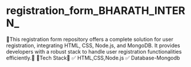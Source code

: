 # registration_form_BHARATH_INTERN_
📝This registration form repository offers a complete solution for user registration, integrating HTML, CSS, Node.js, and MongoDB. It provides developers with a robust stack to handle user registration functionalities efficiently.📝  🚀Tech Stack🚀 ✅ HTML,CSS,Node.js ✅ Database-Mongodb
